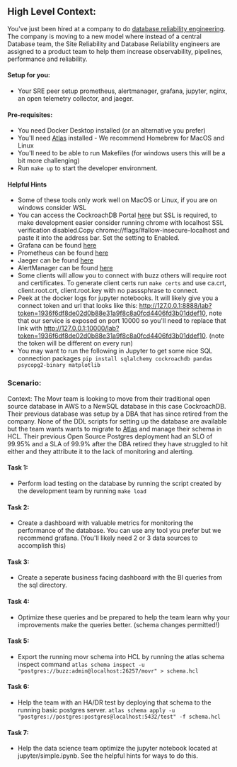## High Level Context:
You've just been hired at a company to do [database reliability engineering](https://towardsdatascience.com/a-beginners-guide-to-data-reliability-engineering-8bfd9b9fcaf6). The company is moving to a new model where instead of a central Database team, the Site Reliability and Database Reliability engineers are assigned to a product team to help them increase observability, pipelines, performance and reliability.

#### Setup for you:
- Your SRE peer setup prometheus, alertmanager, grafana, jupyter, nginx, an open telemetry collector, and jaeger.

#### Pre-requisites:
- You need Docker Desktop installed (or an alternative you prefer)
- You'll need [Atlas](https://atlasgo.io) installed - We recommend Homebrew for MacOS and Linux
- You'll need to be able to run Makefiles (for windows users this will be a bit more challenging)
- Run `make up` to start the developer environment.

#### Helpful Hints
- Some of these tools only work well on MacOS or Linux, if you are on windows consider WSL
- You can access the CockroachDB Portal [here](https://localhost:8080) but SSL is required, to make development easier consider running chrome with localhost SSL verification disabled.Copy chrome://flags/#allow-insecure-localhost and paste it into the address bar. Set the setting to Enabled.
- Grafana can be found [here](http://localhost:3000)
- Prometheus can be found [here](http://localhost:3000)
- Jaeger can be found [here](http://localhost:16686)
- AlertManager can be found [here](http://localhost:9093)
- Some clients will allow you to connect with buzz others will require root and certificates. To generate client certs run `make certs` and use ca.crt, client.root.crt, client.root.key with no passsphrase to connect.
- Peek at the docker logs for jupyter notebooks. It will likely give you a connect token and url that looks like this: http://127.0.0.1:8888/lab?token=1936f6df8de02d0b88e31a9f8c8a0fcd4406fd3b01ddef10, note that our service is exposed on port 10000 so you'll need to replace that link with http://127.0.0.1:10000/lab?token=1936f6df8de02d0b88e31a9f8c8a0fcd4406fd3b01ddef10. (note the token will be different on every run)
- You may want to run the following in Jupyter to get some nice SQL connection packages `pip install sqlalchemy cockroachdb pandas psycopg2-binary matplotlib`

### Scenario: 
Context: The Movr team is looking to move from their traditional open source database in AWS to a NewSQL database in this case CockroachDB. Their previous database was setup by a DBA that has since retired from the company. None of the DDL scripts for setting up the database are available but the team wants wants to migrate to [Atlas](https://atlasgo.io) and manage their schema in HCL. Their previous Open Source Postgres deployment had an SLO of 99.95% and a SLA of 99.9% after the DBA retired they have struggled to hit either and they attribute it to the lack of monitoring and alerting.

#### Task 1:
- Perform load testing on the database by running the script created by the development team by running `make load`

#### Task 2:
- Create a dashboard with valuable metrics for monitoring the performance of the database. You can use any tool you prefer but we recommend grafana. (You'll likely need 2 or 3 data sources to accomplish this)

#### Task 3:
- Create a seperate business facing dashboard with the BI queries from the sql directory.

#### Task 4:
- Optimize these queries and be prepared to help the team learn why your improvements make the queries better. (schema changes permitted!)

#### Task 5:
- Export the running movr schema into HCL by running the atlas schema inspect command
`atlas schema inspect -u "postgres://buzz:admin@localhost:26257/movr" > schema.hcl`

#### Task 6:
- Help the team with an HA/DR test by deploying that schema to the running basic postgres server.
`atlas schema apply -u "postgres://postgres:postgres@localhost:5432/test" -f schema.hcl`

#### Task 7:
- Help the data science team optimize the jupyter notebook located at jupyter/simple.ipynb. See the helpful hints for ways to do this.
